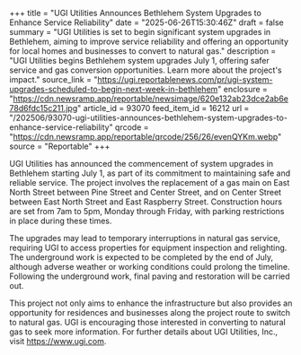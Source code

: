 +++
title = "UGI Utilities Announces Bethlehem System Upgrades to Enhance Service Reliability"
date = "2025-06-26T15:30:46Z"
draft = false
summary = "UGI Utilities is set to begin significant system upgrades in Bethlehem, aiming to improve service reliability and offering an opportunity for local homes and businesses to convert to natural gas."
description = "UGI Utilities begins Bethlehem system upgrades July 1, offering safer service and gas conversion opportunities. Learn more about the project's impact."
source_link = "https://ugi.reportablenews.com/pr/ugi-system-upgrades-scheduled-to-begin-next-week-in-bethlehem"
enclosure = "https://cdn.newsramp.app/reportable/newsimage/620e132ab23dce2ab6e78d6fdc15c211.jpg"
article_id = 93070
feed_item_id = 16212
url = "/202506/93070-ugi-utilities-announces-bethlehem-system-upgrades-to-enhance-service-reliability"
qrcode = "https://cdn.newsramp.app/reportable/qrcode/256/26/evenQYKm.webp"
source = "Reportable"
+++

<p>UGI Utilities has announced the commencement of system upgrades in Bethlehem starting July 1, as part of its commitment to maintaining safe and reliable service. The project involves the replacement of a gas main on East North Street between Pine Street and Center Street, and on Center Street between East North Street and East Raspberry Street. Construction hours are set from 7am to 5pm, Monday through Friday, with parking restrictions in place during these times.</p><p>The upgrades may lead to temporary interruptions in natural gas service, requiring UGI to access properties for equipment inspection and relighting. The underground work is expected to be completed by the end of July, although adverse weather or working conditions could prolong the timeline. Following the underground work, final paving and restoration will be carried out.</p><p>This project not only aims to enhance the infrastructure but also provides an opportunity for residences and businesses along the project route to switch to natural gas. UGI is encouraging those interested in converting to natural gas to seek more information. For further details about UGI Utilities, Inc., visit <a href='https://www.ugi.com' rel='nofollow' target='_blank'>https://www.ugi.com</a>.</p>